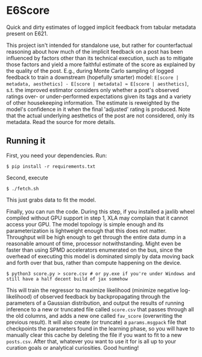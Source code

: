 # E6Score

Quick and dirty estimates of logged implicit feedback from tabular metadata present on E621.

This project isn't intended for standalone use, but rather for counterfactual reasoning about how much of the implicit feedback on a post has been influenced by factors other than its technical execution, such as to mitigate those factors and yield a more faithful estimate of the score as explained by the quality of the post. E.g., during Monte Carlo sampling of logged feedback to train a downstream (hopefully smarter) model: `E[score | metadata, aesthetics] - E[score | metadata] ≈ E[score | aesthetics]`, s.t. the improved estimator considers only whether a post's observed ratings over- or under-performed expectations given its tags and a variety of other housekeeping information. The estimate is reweighted by the model's confidence in it when the final 'adjusted' rating is produced. Note that the actual underlying aesthetics of the post are not considered, only its metadata. Read the source for more details.

## Running it

First, you need your dependencies. Run:
```
$ pip install -r requirements.txt
```

Second, execute

```
$ ./fetch.sh
```

This just grabs data to fit the model. 

Finally, you can run the code. During this step, if you installed a jaxlib wheel compiled without GPU support in step 1, XLA may complain that it cannot access your GPU. The model topology is simple enough and its parameterization is lightweight enough that this does not matter. Throughput will be high enough to get through the entire data dump in a reasonable amount of time, processor notwithstanding. Might even be faster than using SPMD accelerators enumerated on the bus, since the overhead of executing this model is dominated simply by data moving back and forth over that bus, rather than compute happening on the device. 

```
$ python3 score.py > score.csv # or py.exe if you're under Windows and still have a half decent build of jax somehow
```

This will train the regressor to maximize likelihood (minimize negative log-likelihood) of observed feedback by backpropagating through the parameters of a Gaussian distribution, and output the results of running inference to a new or truncated file called `score.csv` that passes through all the old columns, and adds a new one called `fav_score` (overwriting the previous result). It will also create (or truncate) a `params.msgpack` file that checkpoints the parameters found in the learning phase, so you will have to manually clear this cache by deleting the file if you want to fit to a new `posts.csv`. After that, whatever you want to use it for is all up to your curation goals or analytical curiosities. Good hunting!


